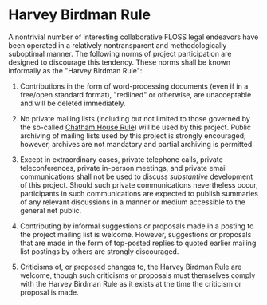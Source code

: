 Harvey Birdman Rule
===================

A nontrivial number of interesting collaborative FLOSS legal endeavors
have been operated in a relatively nontransparent and methodologically
suboptimal manner. The following norms of project participation are
designed to discourage this tendency. These norms shall be known
informally as the "Harvey Birdman Rule":


  1. Contributions in the form of word-processing documents (even if
     in a free/open standard format), "redlined" or otherwise, are
     unacceptable and will be deleted immediately.

  2. No private mailing lists (including but not limited to those
     governed by the so-called [Chatham House Rule][]) will be used by
     this project.  Public archiving of mailing lists used by this
     project is strongly encouraged; however, archives are not
     mandatory and partial archiving is permitted.

  3. Except in extraordinary cases, private telephone calls, private
     teleconferences, private in-person meetings, and private email
     communications shall not be used to discuss *substantive*
     development of this project.  Should such private communications
     nevertheless occur, participants in such communications are
     expected to publish summaries of any relevant discussions in a
     manner or medium accessible to the general net public.

  4. Contributing by informal suggestions or proposals made in a
     posting to the project mailing list is welcome. However, suggestions
     or proposals that are made in the form of top-posted replies to
     quoted earlier mailing list postings by others are strongly
     discouraged.

  5. Criticisms of, or proposed changes to, the Harvey Birdman Rule
     are welcome, though such criticisms or proposals must themselves
     comply with the Harvey Birdman Rule as it exists at the time the
     criticism or proposal is made.

[Chatham House Rule]: https://en.wikipedia.org/wiki/Chatham_House_Rule
